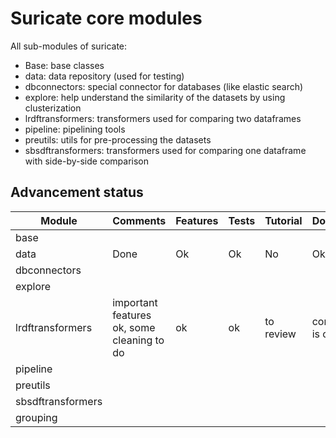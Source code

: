 # Suricate core modules
All sub-modules of suricate:
* Base: base classes
* data: data repository (used for testing)
* dbconnectors: special connector for databases (like elastic search)
* explore: help understand the similarity of the datasets by using clusterization
* lrdftransformers: transformers used for comparing two dataframes
* pipeline: pipelining tools
* preutils: utils for pre-processing the datasets
* sbsdftransformers: transformers used for comparing one dataframe with side-by-side comparison

## Advancement status

|Module|Comments|Features|Tests|Tutorial|Docs|
|---|---|---|---|---|---|
|base||||||
|data|Done|Ok|Ok|No|Ok|
|dbconnectors|
|explore|
|lrdftransformers|important features ok, some cleaning to do|ok|ok|to review|core is ok|
|pipeline|
|preutils|
|sbsdftransformers|
|grouping|